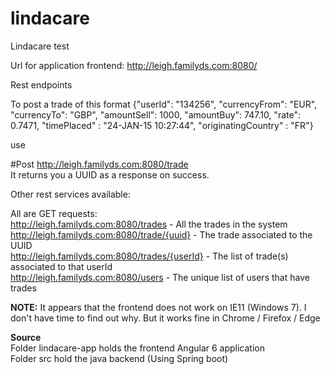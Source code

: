 # lindacare
Lindacare test


Url for application frontend: http://leigh.familyds.com:8080/
  
Rest endpoints  
  
To post a trade of this format 
{"userId": "134256", "currencyFrom": "EUR", "currencyTo": "GBP", "amountSell": 1000, "amountBuy": 747.10, "rate": 0.7471, "timePlaced" : "24-JAN-15 10:27:44", "originatingCountry"
: "FR"}  
  
use 
  
#Post
http://leigh.familyds.com:8080/trade  
It returns you a UUID as a response on success.  
  
Other rest services available:  

All are GET requests:  
http://leigh.familyds.com:8080/trades  - All the trades in the system  
http://leigh.familyds.com:8080/trade/{uuid} - The trade associated to the UUID  
http://leigh.familyds.com:8080/trades/{userId} - The list of trade(s) associated to that userId  
http://leigh.familyds.com:8080/users - The unique list of users that have trades  



**NOTE:**  It appears that the frontend does not work on IE11 (Windows 7).  I don't have time to find out why.  But it works fine in Chrome / Firefox / Edge


**Source**  
Folder lindacare-app holds the frontend Angular 6 application  
Folder src hold the java backend  (Using Spring boot)


